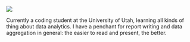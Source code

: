 ![](https://komarev.com/ghpvc/?username=mrneuenschwander&color=red&style=for-the-badge&label=VISITORS)

Currently a coding student at the University of Utah, learning all kinds of thing about data analytics. I have a penchant for report writing and data aggregation in general: the easier to read and present, the better.
<!--
**mrneuenschwander/mrneuenschwander** is a ✨ _special_ ✨ repository because its `README.md` (this file) appears on your GitHub profile.

Here are some ideas to get you started:

- 🔭 I’m currently working on ...
- 🌱 I’m currently learning ...
- 👯 I’m looking to collaborate on ...
- 🤔 I’m looking for help with ...
- 💬 Ask me about ...
- 📫 How to reach me: ...
- 😄 Pronouns: ...
- ⚡ Fun fact: ...
-->
